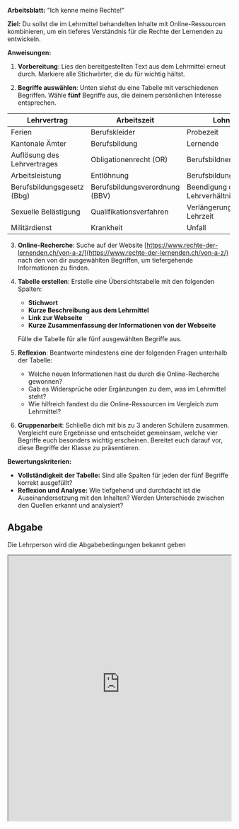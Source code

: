 **Arbeitsblatt:** "Ich kenne meine Rechte!"

**Ziel:** Du sollst die im Lehrmittel behandelten Inhalte mit Online-Ressourcen kombinieren, um ein tieferes Verständnis für die Rechte der Lernenden zu entwickeln.

**Anweisungen:**

1. **Vorbereitung**: Lies den bereitgestellten Text aus dem Lehrmittel erneut durch. Markiere alle Stichwörter, die du für wichtig hältst.
    
2. **Begriffe auswählen**: Unten siehst du eine Tabelle mit verschiedenen Begriffen. Wähle **fünf** Begriffe aus, die deinem persönlichen Interesse entsprechen.


|Lehrvertrag|Arbeitszeit|Lohn|
|---|---|---|
|Ferien|Berufskleider|Probezeit|
|Kantonale Ämter|Berufsbildung|Lernende|
|Auflösung des Lehrvertrages|Obligationenrecht (OR)|Berufsbildnerinnen|
|Arbeitsleistung|Entlöhnung|Berufsbildungsämter|
|Berufsbildungsgesetz (Bbg)|Berufsbildungsverordnung (BBV)|Beendigung des Lehrverhältnisses|
|Sexuelle Belästigung|Qualifikationsverfahren|Verlängerung der Lehrzeit|
|Militärdienst|Krankheit|Unfall|

3. **Online-Recherche**: Suche auf der Website [https://www.rechte-der-lernenden.ch/von-a-z/](https://www.rechte-der-lernenden.ch/von-a-z/) nach den von dir ausgewählten Begriffen, um tiefergehende Informationen zu finden.
    
4. **Tabelle erstellen**: Erstelle eine Übersichtstabelle mit den folgenden Spalten:
    
    - **Stichwort**
    - **Kurze Beschreibung aus dem Lehrmittel**
    - **Link zur Webseite**
    - **Kurze Zusammenfassung der Informationen von der Webseite**
    
    Fülle die Tabelle für alle fünf ausgewählten Begriffe aus.
    
5. **Reflexion**: Beantworte mindestens eine der folgenden Fragen unterhalb der Tabelle:
    
    - Welche neuen Informationen hast du durch die Online-Recherche gewonnen?
    - Gab es Widersprüche oder Ergänzungen zu dem, was im Lehrmittel steht?
    - Wie hilfreich fandest du die Online-Ressourcen im Vergleich zum Lehrmittel?
6. **Gruppenarbeit**: Schließe dich mit bis zu 3 anderen Schülern zusammen. Vergleicht eure Ergebnisse und entscheidet gemeinsam, welche vier Begriffe euch besonders wichtig erscheinen. Bereitet euch darauf vor, diese Begriffe der Klasse zu präsentieren.
    

**Bewertungskriterien:**

- **Vollständigkeit der Tabelle:** Sind alle Spalten für jeden der fünf Begriffe korrekt ausgefüllt?
- **Reflexion und Analyse:** Wie tiefgehend und durchdacht ist die Auseinandersetzung mit den Inhalten? Werden Unterschiede zwischen den Quellen erkannt und analysiert?

## Abgabe
Die Lehrperson wird die Abgabebedingungen bekannt geben

<iframe width="100%" height="600" src="https://www.rechte-der-lernenden.ch/von-a-z/" allowfullscreen allow="geolocation *; autoplay; encrypted-media"></iframe>
